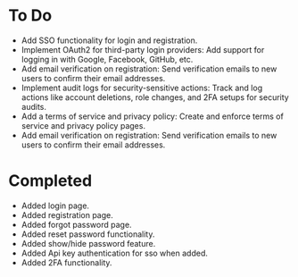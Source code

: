 # To Do

- Add SSO functionality for login and registration.
- Implement OAuth2 for third-party login providers: Add support for logging in with Google, Facebook, GitHub, etc.
- Add email verification on registration: Send verification emails to new users to confirm their email addresses.
- Implement audit logs for security-sensitive actions: Track and log actions like account deletions, role changes, and 2FA setups for security audits.
- Add a terms of service and privacy policy: Create and enforce terms of service and privacy policy pages.
- Add email verification on registration: Send verification emails to new users to confirm their email addresses.

# Completed

- Added login page.
- Added registration page.
- Added forgot password page.
- Added reset password functionality.
- Added show/hide password feature.
- Added Api key authentication for sso when added.
- Added 2FA functionality.